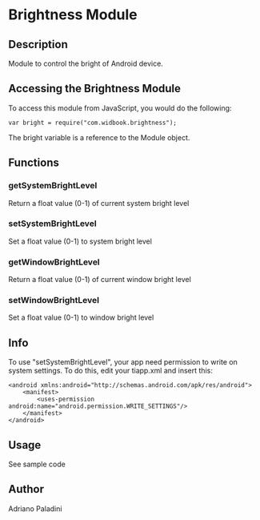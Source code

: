 # Brightness Module

## Description

Module to control the bright of Android device.

## Accessing the Brightness Module

To access this module from JavaScript, you would do the following:

	var bright = require("com.widbook.brightness");

The bright variable is a reference to the Module object.	

## Functions

### getSystemBrightLevel

Return a float value (0-1) of current system bright level

### setSystemBrightLevel

Set a float value (0-1) to system bright level

### getWindowBrightLevel

Return a float value (0-1) of current window bright level

### setWindowBrightLevel

Set a float value (0-1) to window bright level

## Info

To use "setSystemBrightLevel", your app need permission to write on system settings. To do this, edit your tiapp.xml and insert this:

	<android xmlns:android="http://schemas.android.com/apk/res/android">
	    <manifest>
	        <uses-permission android:name="android.permission.WRITE_SETTINGS"/>
	    </manifest>
	</android>

## Usage

See sample code

## Author

Adriano Paladini
